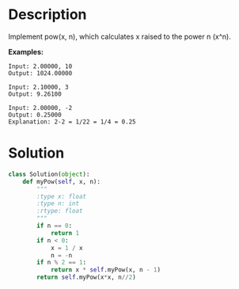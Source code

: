 # Description

Implement pow(x, n), which calculates x raised to the power n (x^n).

**Examples:**
```
Input: 2.00000, 10
Output: 1024.00000

Input: 2.10000, 3
Output: 9.26100

Input: 2.00000, -2
Output: 0.25000
Explanation: 2-2 = 1/22 = 1/4 = 0.25
```

# Solution

```python
class Solution(object):
    def myPow(self, x, n):
        """
        :type x: float
        :type n: int
        :rtype: float
        """
        if n == 0:
            return 1
        if n < 0:
            x = 1 / x
            n = -n
        if n % 2 == 1:
            return x * self.myPow(x, n - 1)
        return self.myPow(x*x, n//2)
            
```
